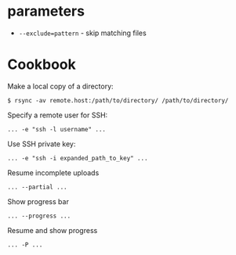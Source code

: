 # parameters

* `--exclude=pattern` - skip matching files

# Cookbook

Make a local copy of a directory:

```
$ rsync -av remote.host:/path/to/directory/ /path/to/directory/
```

Specify a remote user for SSH:

```
... -e "ssh -l username" ...
```

Use SSH private key:

```
... -e "ssh -i expanded_path_to_key" ...
```

Resume incomplete uploads

```
... --partial ...
```

Show progress bar

```
... --progress ...
```

Resume and show progress

```
... -P ...
```
